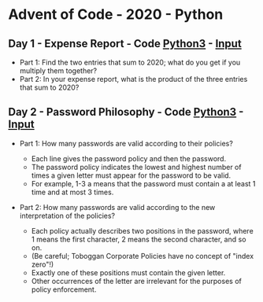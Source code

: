 # Advent of Code - 2020 - Python

## Day 1 - Expense Report - Code [Python3](day1.py) - [Input](input_day1)
* Part 1: Find the two entries that sum to 2020; what do you get if you multiply them together?
* Part 2: In your expense report, what is the product of the three entries that sum to 2020?

## Day 2 - Password Philosophy - Code [Python3](day2.py) - [Input](input_day2)
* Part 1: How many passwords are valid according to their policies?
  * Each line gives the password policy and then the password.
  * The password policy indicates the lowest and highest number of times a given letter must appear for the password to be valid.
  * For example, 1-3 a means that the password must contain a at least 1 time and at most 3 times.

* Part 2: How many passwords are valid according to the new interpretation of the policies?
  * Each policy actually describes two positions in the password, where 1 means the first character, 2 means the second character, and so on.
  * (Be careful; Toboggan Corporate Policies have no concept of "index zero"!)
  * Exactly one of these positions must contain the given letter.
  * Other occurrences of the letter are irrelevant for the purposes of policy enforcement.

